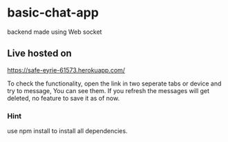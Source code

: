 # basic-chat-app
backend made using Web socket

## Live hosted on 
https://safe-eyrie-61573.herokuapp.com/

To check the functionality, open the link in two seperate tabs or device and try to message, You can see them.
If you refresh the messages will get deleted, no feature to save it as of now.

### Hint
use npm install to install all dependencies.

